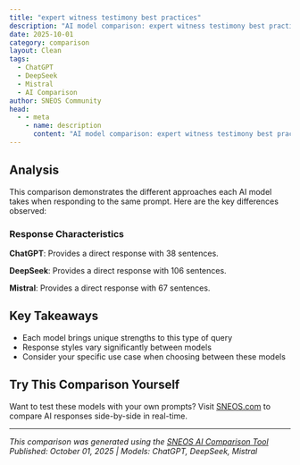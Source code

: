 ```yaml
---
title: "expert witness testimony best practices"
description: "AI model comparison: expert witness testimony best practices..."
date: 2025-10-01
category: comparison
layout: Clean
tags:
  - ChatGPT
  - DeepSeek
  - Mistral
  - AI Comparison
author: SNEOS Community
head:
  - - meta
    - name: description
      content: "AI model comparison: expert witness testimony best practices..."
---
```


<ChatComparison
  title="expert witness testimony best practices"
  prompt="expert witness testimony best practices"
  :responses='{"ChatGPT": "Certainly! Here are some best practices for expert witness testimony to ensure it is effective, credible, and clear:\n\n### Preparation Before Testimony\n1. **Understand the Case Thoroughly** \n - Review all relevant documents, evidence, and facts. \n - Know the legal questions and issues involved.\n\n2. **Know Your Role** \n - Your role is to provide objective, unbiased opinions based on your expertise. \n - Avoid advocating for either party; maintain professionalism.\n\n3. **Prepare Clear and Concise Opinions** \n - Be ready to explain complex technical concepts in plain language. \n - Ensure your opinions are well-supported by facts, data, and sound methodology.\n\n4. **Practice Testifying** \n - Conduct mock depositions and trial questioning. \n - Work on clear, confident, and calm presentation style.\n\n### During Testimony\n1. **Speak Clearly and Calmly** \n - Use simple, non-technical language when possible. \n - Avoid jargon unless necessary, and explain terms if used.\n\n2. **Be Honest and Objective** \n - If you don\u2019t know an answer, say so. \n - Don\u2019t speculate; stick to your area of expertise and facts.\n\n3. **Stick to Your Report and Opinions** \n - Do not go beyond what you have prepared and documented. \n - Be consistent with your written testimony.\n\n4. **Listen Carefully to Questions** \n - Take time to understand each question before answering. \n - Ask for clarification if a question is unclear.\n\n5. **Maintain Professional Demeanor** \n - Stay composed and polite, even under cross-examination pressure. \n - Avoid becoming argumentative or defensive.\n\n### After Testimony\n1. **Review Performance** \n - Reflect on what went well and what could improve. \n - Seek feedback from attorneys to enhance future testimony.\n\n2. **Stay Available for Follow-Up** \n - Be prepared for further questions or additional testimony. \n - Continue to maintain objectivity throughout the case.\n\n### Additional Tips\n- **Documentation**: Keep thorough and organized records of your work and opinions.\n- **Continuing Education**: Stay current in your field to maintain credibility.\n- **Collaboration with Counsel**: Communicate regularly with attorneys to understand legal context but maintain independence.\n\nBy adhering to these best practices, an expert witness can effectively contribute to the judicial process with clarity, credibility, and professionalism.", "DeepSeek": "Of course. Here is a comprehensive guide to best practices for expert witness testimony, broken down into the three critical phases of engagement: **Pre-Trial Preparation, The Deposition, and Trial Testimony.**\n\nThis guide is designed to help an expert be not just qualified, but *effective* and *credible*.\n\n---\n\n### **Overarching Principles: The Foundation of Credibility**\n\nBefore diving into the phases, internalize these core principles:\n\n1. **Your Duty is to the Court, Not the Retaining Party:** Your overriding responsibility is to provide impartial, objective assistance to the trier of fact (judge or jury). You are an educator, not an advocate for the side that hired you.\n2. **Credibility is Your Most Important Asset:** Once lost, it is nearly impossible to regain. Everything you do either builds or erodes your credibility.\n3. **Simplify, Don\u0027t Obfuscate:** Your job is to make complex topics understandable. If the jury doesn\u0027t understand you, you have failed, regardless of how brilliant your analysis is.\n\n---\n\n### **Phase 1: Pre-Trial Preparation \u0026 Report Writing**\n\nThorough preparation is the single most important factor in successful testimony.\n\n#### **A. Engagement \u0026 Case Analysis**\n* **Scope of Work:** Have a clear, written engagement letter defining your role, the scope of your work, the materials you will review, and your fee structure.\n* **Independence is Key:** Ensure you are being hired for your expertise, not for a predetermined conclusion. If you cannot support the client\u0027s position based on the facts, you must be prepared to say so.\n* **Complete Document Review:** Review all relevant data, even that which may be unfavorable. You must be prepared to address it. Do not ignore inconvenient facts.\n\n#### **B. Developing Your Opinions**\n* **Reliable Methodology:** Base your opinions on reliable principles and methods standard in your field. Be prepared to explain *why* your methodology is sound.\n* **Test Your Own Work:** Act as your own devil\u0027s advocate. Identify the potential weaknesses in your analysis and prepare to address them.\n* **Document Your Process:** Maintain clear notes and a work file that demonstrates the steps you took to reach your conclusions.\n\n#### **C. The Expert Report**\nThe report is often the first impression you make on the opposing counsel and the court. Make it a good one.\n* **Clarity and Conciseness:** Write in clear, straightforward language. Avoid unnecessary jargon. Use headings, bullet points, and visuals.\n* **Complete and Detailed:** The report must contain a *complete statement of all opinions* you will offer and the *basis and reasons* for them.\n* **List Materials Reviewed:** Include a comprehensive list of all data, documents, and other information you considered.\n* **Qualifications:** Attach your CV or a summary of your qualifications.\n* **Signature:** Sign the report, affirming that the testimony you will give reflects what is in the report.\n\n---\n\n### **Phase 2: The Deposition**\n\nThe deposition is the opposing counsel\u0027s opportunity to discover your opinions, test your credibility, and lock you into your testimony.\n\n#### **A. Pre-Deposition Preparation**\n* **Mock Deposition (Essential):** Work with the retaining attorney to practice. Have a colleague or another attorney play the role of opposing counsel and conduct a tough, challenging cross-examination.\n* **Re-familiarize Yourself:** Re-read your report, your CV, and all key documents the day before.\n* **Meet with Counsel:** Discuss the goals for the deposition, anticipated lines of attack, and how to handle difficult questions.\n\n#### **B. Conduct During the Deposition**\n* **Listen to the Entire Question:** Pause before answering. This gives your attorney time to object and allows you to fully process the question.\n* **Answer Only the Question Asked:** Do not volunteer information. If a \u0022yes\u0022 or \u0022no\u0022 is sufficient, give it. The opposing attorney may be hoping you will elaborate and open a new line of inquiry.\n* **If You Don\u0027t Know, Say So:** It is perfectly acceptable to say, \u0022I don\u0027t know,\u0022 \u0022I don\u0027t recall,\u0022 or \u0022That is outside my area of expertise.\u0022 Guessing destroys credibility.\n* **If You Don\u0027t Understand, Ask for Clarification:** \u0022Counselor, could you please rephrase the question?\u0022 Never answer a question you do not understand.\n* **Be Professional and Calm:** Never argue with the questioning attorney. Maintain a neutral, professional demeanor, even under pressure. Do not get angry or defensive.\n* **Control the Pace:** It is okay to take a sip of water, glance at your notes, or simply pause to think. You control the speed of your answers.\n* **Correct Your Mistakes:** If you realize you have misspoken or given an incomplete answer, correct it immediately. \u0022Counselor, my earlier answer was incomplete. I would like to clarify...\u0022\n* **The \u0022Expertise\u0022 Shield:** Use it. \u0022I can only answer that as a [Your Field] expert, not as a lawyer.\u0022 or \u0022My opinion is based on the standard practices in my field, not on legal definitions.\u0022\n\n---\n\n### **Phase 3: Trial Testimony**\n\nTrial is your performance on the main stage. The rules of the deposition largely apply, but with added emphasis on communication and persuasion.\n\n#### **A. Direct Examination (Your Attorney\u0027s Questions)**\n* **Tell a Story:** This is your chance to explain your findings in a logical, narrative form. Work with your attorney to structure the questions to build a compelling story for the jury.\n* **Connect with the Jury:**\n * **Dress Professionally.**\n * **Make Eye Contact:** Address your answers primarily to the jury. They are the fact-finders.\n * **Use Clear, Simple Language:** Avoid acronyms and technical terms. Use analogies and metaphors that resonate with everyday experience.\n * **Use Visual Aids:** Well-designed charts, graphs, animations, or models are incredibly effective. They make your testimony memorable.\n* **Be a Teacher, Not a Robot:** Show a passion for your subject and a genuine desire to help the jury understand.\n\n#### **B. Cross-Examination (The Opposing Attorney\u0027s Questions)**\n* **Maintain Composure:** The attorney\u0027s goal is to challenge your credibility and poke holes in your analysis. Expect leading questions and a more aggressive tone. Do not take it personally.\n* **Listen Even More Carefully:** Cross-examination questions are often designed to be traps. Pay close attention to the precise wording.\n* **Stand Your Ground (Politely):** If a question misstates your opinion or the facts, politely but firmly correct it.\n * *Incorrect:* \u0022You agree that X is true, don\u0027t you?\u0022\n * *Correct Response:* \u0022No, that\u0027s not correct. My opinion, as stated in my report, is Y, and that\u0027s because of Z.\u0022\n* **Avoid Absolute Language:** Be cautious of words like \u0022never\u0022 and \u0022always.\u0022 They can be used against you. It\u0027s better to say \u0022It is highly unlikely\u0022 or \u0022Under the circumstances I reviewed...\u0022\n* **Admit the Limitations:** Every analysis has limitations. If asked about them, acknowledge them confidently and explain why they do not undermine your core conclusions. This builds trust.\n* **Re-direct:** Your attorney will have a chance to ask follow-up questions after cross-examination. This is to clarify any confusion or address points made during cross. Listen carefully for cues from your attorney for what needs to be fixed.\n\n### **Summary: The Hallmarks of an Excellent Expert Witness**\n\n* **Prepared:** Knows the case, the report, and the data inside and out.\n* **Credible:** Impartial, honest, and trustworthy.\n* **Clear:** An effective communicator who can simplify complex topics.\n* **Consistent:** Testimony aligns perfectly with the written report.\n* **Composed:** Remains calm, professional, and polite under pressure.\n* **Confident:** Believes in their analysis and can defend it without being arrogant.\n\nBy adhering to these best practices, an expert witness transforms from a mere source of information into a powerful, credible force that can truly assist the court in reaching a just outcome.", "Mistral": "Expert witness testimony can significantly influence the outcome of a legal case. Here are some best practices to ensure effective and credible testimony:\n\n### Preparation\n1. **Understand the Case**: Familiarize yourself with all relevant documents, including depositions, reports, and any other pertinent materials.\n2. **Know Your Role**: Understand your role as an expert witness, which is to provide objective, unbiased opinions based on your expertise.\n3. **Review Your Report**: Ensure your report is thorough, accurate, and well-organized. Be prepared to explain and defend every aspect of it.\n4. **Mock Cross-Examination**: Practice answering questions under cross-examination to prepare for the courtroom environment.\n\n### Credibility\n1. **Qualifications**: Be prepared to discuss your qualifications, including education, experience, and any relevant certifications or publications.\n2. **Objectivity**: Maintain a neutral and objective demeanor. Avoid appearing biased or advocating for one side.\n3. **Consistency**: Ensure your testimony is consistent with your report and any previous statements.\n\n### Communication\n1. **Clarity**: Speak clearly and concisely. Avoid jargon and technical terms that the jury or judge may not understand.\n2. **Simplicity**: Break down complex concepts into simpler terms. Use analogies or examples to illustrate your points.\n3. **Confidence**: Speak with confidence, but avoid arrogance. Be humble and acknowledge the limits of your expertise.\n\n### Courtroom Behavior\n1. **Professionalism**: Dress professionally and maintain a respectful demeanor. Address the judge as \u0022Your Honor\u0022 and the attorneys as \u0022Mr.\u0022 or \u0022Ms.\u0022\n2. **Eye Contact**: Maintain eye contact with the jury or judge when answering questions. This helps establish credibility and trust.\n3. **Body Language**: Be aware of your body language. Avoid fidgeting, crossing your arms, or appearing defensive.\n\n### Handling Questions\n1. **Listen Carefully**: Pay close attention to the questions asked. If you don\u0027t understand a question, ask for clarification.\n2. **Answer Directly**: Answer the question directly and succinctly. Avoid rambling or providing unnecessary information.\n3. **Stay Within Your Expertise**: Only answer questions within your area of expertise. If a question is outside your expertise, say so.\n4. **Avoid Speculation**: Do not speculate or offer opinions on matters you are not qualified to address.\n\n### Cross-Examination\n1. **Stay Calm**: Remain calm and composed during cross-examination. Do not get defensive or argumentative.\n2. **Be Honest**: If you don\u0027t know the answer to a question, admit it. Honesty is crucial for maintaining credibility.\n3. **Stick to Your Opinion**: Do not let the opposing attorney lead you into changing your opinion. Stick to your well-reasoned conclusions.\n\n### Ethical Considerations\n1. **Disclosure**: Disclose any potential conflicts of interest or biases.\n2. **Accuracy**: Ensure all statements and opinions are accurate and based on sound methodology.\n3. **Integrity**: Maintain the highest standards of integrity and professionalism.\n\n### Post-Testimony\n1. **Debrief**: After your testimony, debrief with the attorney who retained you to discuss any issues or concerns.\n2. **Follow-Up**: Be prepared for any follow-up questions or additional testimony that may be required.\n\nBy adhering to these best practices, you can provide effective and credible expert witness testimony that supports the legal process and helps achieve a fair outcome."}' 
  published-date="22:32"
/>

## Analysis

This comparison demonstrates the different approaches each AI model takes when responding to the same prompt. Here are the key differences observed:

### Response Characteristics

**ChatGPT**: Provides a direct response with 38 sentences. 

**DeepSeek**: Provides a direct response with 106 sentences. 

**Mistral**: Provides a direct response with 67 sentences. 

## Key Takeaways

- Each model brings unique strengths to this type of query
- Response styles vary significantly between models
- Consider your specific use case when choosing between these models

## Try This Comparison Yourself

Want to test these models with your own prompts? Visit [SNEOS.com](https://sneos.com) to compare AI responses side-by-side in real-time.

---

*This comparison was generated using the [SNEOS AI Comparison Tool](https://sneos.com)*
*Published: October 01, 2025 | Models: ChatGPT, DeepSeek, Mistral*
